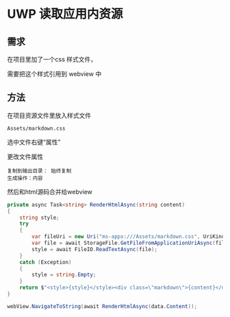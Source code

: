 # UWP 读取应用内资源

## 需求

在项目里加了一个css 样式文件，

需要把这个样式引用到 webview 中

## 方法

在项目资源文件里放入样式文件

`Assets/markdown.css`

选中文件右键“属性” 

更改文件属性

    复制到输出目录： 始终复制
    生成操作：内容

然后和html源码合并给webview


```c#
private async Task<string> RenderHtmlAsync(string content)
{
    string style;
    try
    {
        var fileUri = new Uri("ms-appx:///Assets/markdown.css", UriKind.Absolute);
        var file = await StorageFile.GetFileFromApplicationUriAsync(fileUri);
        style = await FileIO.ReadTextAsync(file);
    }
    catch (Exception)
    {
        style = string.Empty;
    }
    return $"<style>{style}</style><div class=\"markdown\">{content}</div>";
}

webView.NavigateToString(await RenderHtmlAsync(data.Content));
```
